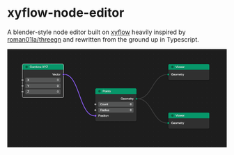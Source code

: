 # xyflow-node-editor
A blender-style node editor built on [xyflow](https://github.com/xyflow/xyflow) heavily inspired by [roman01la/threegn](https://github.com/roman01la/threegn) and rewritten from the ground up in Typescript.

![](./assets/screenshot.png)
